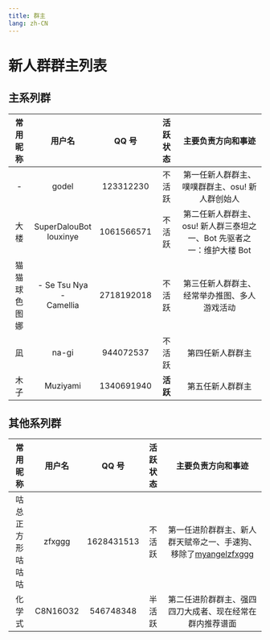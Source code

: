 ```yaml
---
title: 群主
lang: zh-CN
---
```


# 新人群群主列表

## 主系列群

| 常用昵称 | 用户名 | QQ 号 | 活跃状态 | 主要负责方向和事迹 |
| :--: | :--: | :--: | :--: | :--: |
| - | godel | 123312230 | 不活跃 | 第一任新人群群主、噗噗群群主、osu! 新人群创始人 |
| 大楼 | SuperDalouBot<br />louxinye | 1061566571 | 不活跃 | 第二任新人群群主、osu! 新人群三泰坦之一、Bot 先驱者之一：维护大楼 Bot |
| 猫猫球<br />色图娜 | - Se Tsu Nya -<br />Camellia | 2718192018 | 不活跃 | 第三任新人群群主、经常举办推图、多人游戏活动 |
| 凪 | na-gi | 944072537 | 不活跃 | 第四任新人群群主 |
| 木子 | Muziyami | 1340691940 | **活跃** | 第五任新人群群主 |

## 其他系列群

| 常用昵称 | 用户名 | QQ 号 | 活跃状态 | 主要负责方向和事迹 |
| :--: | :--: | :--: | :--: | :--: |
| 咕总<br />正方形咕咕咕 | zfxggg | 1628431513 | 不活跃 | 第一任进阶群群主、新人群天赋帝之一、手速狗、移除了[myangelzfxggg](https://osu.ppy.sh/users/11375105) |
| 化学式 | C8N16O32 | 546748348 | 半活跃 | 第二任进阶群群主、强四四刀大成者、现在经常在群内推荐谱面 |
